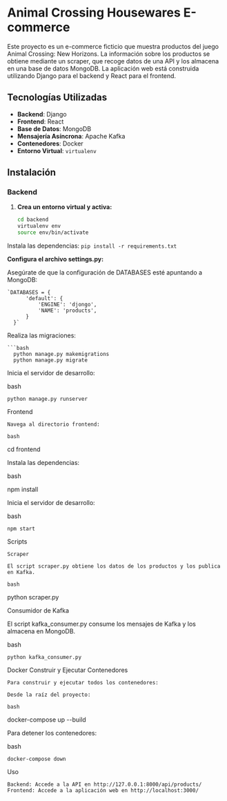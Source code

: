 # Animal Crossing Housewares E-commerce

Este proyecto es un e-commerce ficticio que muestra productos del juego Animal Crossing: New Horizons. La información sobre los productos se obtiene mediante un scraper, que recoge datos de una API y los almacena en una base de datos MongoDB. La aplicación web está construida utilizando Django para el backend y React para el frontend.

## Tecnologías Utilizadas

- **Backend**: Django
- **Frontend**: React
- **Base de Datos**: MongoDB
- **Mensajería Asíncrona**: Apache Kafka
- **Contenedores**: Docker
- **Entorno Virtual**: `virtualenv`

## Instalación

### Backend

1. **Crea un entorno virtual y activa:**

   ```bash
   cd backend
   virtualenv env
   source env/bin/activate

Instala las dependencias:
   `pip install -r requirements.txt`
   
**Configura el archivo settings.py:**

Asegúrate de que la configuración de DATABASES esté apuntando a MongoDB:
  
    `DATABASES = {
          'default': {
              'ENGINE': 'djongo',
              'NAME': 'products',
          }
      }`

Realiza las migraciones:

    ```bash
      python manage.py makemigrations
      python manage.py migrate

Inicia el servidor de desarrollo:

bash

    python manage.py runserver

Frontend

    Navega al directorio frontend:

    bash

cd frontend

Instala las dependencias:

bash

npm install

Inicia el servidor de desarrollo:

bash

    npm start

Scripts

    Scraper

    El script scraper.py obtiene los datos de los productos y los publica en Kafka.

    bash

python scraper.py

Consumidor de Kafka

El script kafka_consumer.py consume los mensajes de Kafka y los almacena en MongoDB.

bash

    python kafka_consumer.py

Docker
Construir y Ejecutar Contenedores

    Para construir y ejecutar todos los contenedores:

    Desde la raíz del proyecto:

    bash

docker-compose up --build

Para detener los contenedores:

bash

    docker-compose down

Uso

    Backend: Accede a la API en http://127.0.0.1:8000/api/products/
    Frontend: Accede a la aplicación web en http://localhost:3000/
